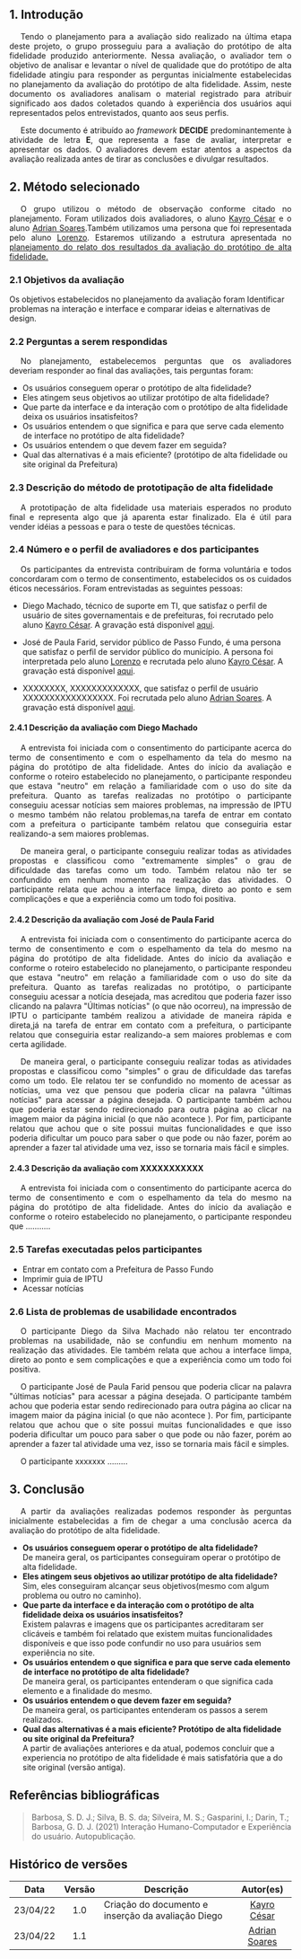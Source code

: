 ## 1. Introdução

<p style="text-indent: 20px; text-align: justify"> 
Tendo o planejamento para a avaliação sido realizado na última etapa deste projeto, o grupo prosseguiu para a avaliação  do protótipo de alta fidelidade produzido anteriormente. Nessa avaliação, o avaliador tem o objetivo de analisar e levantar o nível de qualidade que do protótipo de alta fidelidade atingiu para responder as perguntas inicialmente estabelecidas no planejamento da avaliação do protótipo de alta fidelidade.  Assim, neste documento os avaliadores analisam o material registrado para atribuir significado aos dados coletados quando à experiência dos usuários aqui representados pelos entrevistados, quanto aos seus perfis.
</p>
<p style="text-indent: 20px; text-align: justify"> 
Este documento é atribuído ao <i>framework</i> <b>DECIDE</b> predominantemente à atividade de letra <b>E</b>, que representa a fase de  avaliar, interpretar e apresentar os dados. O avaliadores devem estar atentos a aspectos da avaliação realizada antes de tirar as conclusões e divulgar resultados.
</p>



## 2. Método selecionado

<p style="text-indent: 20px; text-align: justify"> 
O grupo utilizou o método de observação conforme citado no planejamento. Foram  utilizados dois avaliadores, o aluno <a href="https://github.com/kayrocesar">Kayro César</a> e o aluno <a href="https://github.com/SwampTG">Adrian Soares</a>.Também utilizamos uma persona que foi representada pelo aluno 	<a href="https://github.com/lorenzo7377"> Lorenzo</a>. Estaremos utilizando a estrutura apresentada no <a href="https://interacao-humano-computador.github.io/2021.2-Prefeitura-de-Passo-Fundo/DesignAvaliacaoDesenvolvimento/Nivel3/PlanejamentoProtAltaFid/"> planejamento do relato dos resultados da avaliação do protótipo de alta fidelidade.</a>
</p>

### 2.1 Objetivos da avaliação

<p style="text-indent: 20px; text-align: justify"> 

Os objetivos estabelecidos no planejamento da avaliação foram Identificar problemas na interação e interface
 e comparar ideias e alternativas de design.
</p>

### 2.2 Perguntas a serem respondidas
<p style="text-indent: 20px; text-align: justify"> 
 No planejamento, estabelecemos perguntas que os avaliadores deveriam responder ao final das avaliações, tais perguntas foram:
</p>
<ul>
<li> Os usuários conseguem operar o protótipo de alta fidelidade?</li> 
   <li>Eles atingem seus objetivos ao utilizar protótipo de alta fidelidade? </li>
   <li>Que parte da interface e da interação com  o protótipo de alta fidelidade deixa os usuários insatisfeitos?</li>
   <li>Os usuários entendem o que significa e para que serve cada elemento de interface  no protótipo de alta fidelidade?</li>  
   <li>Os usuários entendem o que devem fazer em seguida?</li>
   <li> Qual das alternativas é a mais eficiente? (protótipo de alta fidelidade ou site original da Prefeitura)</li>
</ul>

### 2.3 Descrição do método de prototipação de alta fidelidade

<p style="text-indent: 20px; text-align: justify"> 
 A prototipação de alta fidelidade usa materiais esperados no produto final e representa algo que já aparenta estar finalizado. Ela  é útil para vender idéias a pessoas e para o teste de questões técnicas.
</p>

### 2.4 Número e o perfil de avaliadores e dos participantes

<p style="text-indent: 20px; text-align: justify"> 
 Os participantes da entrevista contribuiram de forma voluntária e todos concordaram com o termo de consentimento, estabelecidos os os cuidados éticos necessários. Foram entrevistadas as seguintes pessoas:
</p>

- Diego Machado, técnico de suporte em TI, que satisfaz o perfil de usuário de sites governamentais e de prefeituras, foi recrutado pelo aluno <a href="https://github.com/kayrocesar">Kayro César</a>. A gravação está disponível [aqui](Avaliacao-alta-fid-Diego.md).

- José de Paula Farid, servidor público de Passo Fundo, é uma persona que satisfaz o perfil de servidor público do município. A persona foi interpretada pelo aluno <a href="https://github.com/lorenzo7377">Lorenzo</a> e  recrutada pelo aluno <a href="https://github.com/kayrocesar">Kayro César</a>. A gravação está disponível [aqui](Avaliacao-alta-fid-jose.md).

- XXXXXXXX, XXXXXXXXXXXXX, que satisfaz o perfil de usuário XXXXXXXXXXXXXXXXX. Foi recrutada pelo aluno <a href="https://github.com/SwampTG">Adrian Soares</a>. A gravação está disponível [aqui](Avaliacao-alta-fid-.md).



#### 2.4.1 Descrição da avaliação com Diego Machado

<p style="text-indent: 20px; text-align: justify"> 
 A entrevista foi iniciada com o consentimento do participante acerca do termo de consentimento e com o espelhamento da tela do mesmo na página do protótipo de alta fidelidade. Antes do início da avaliação e conforme o roteiro estabelecido no planejamento, o participante respondeu que estava "neutro" em relação a familiaridade com o uso do site da prefeitura. Quanto as tarefas realizadas no protótipo o participante conseguiu acessar notícias sem maiores problemas, na impressão de IPTU o mesmo também não relatou problemas,na tarefa de entrar em contato com a prefeitura o participante também relatou que conseguiria estar realizando-a sem maiores problemas. 
</p>

<p style="text-indent: 20px; text-align: justify"> 
 De maneira geral, o participante conseguiu realizar todas as atividades propostas e classificou como "extremamente simples" o grau de dificuldade das tarefas como um todo. Também relatou não ter se confundido em nenhum momento na realização das atividades. O participante relata que achou a interface limpa, direto ao ponto e sem complicações e que a experiência como um todo foi positiva.
</p>




#### 2.4.2 Descrição da avaliação com José de Paula Farid

<p style="text-indent: 20px; text-align: justify"> 
 A entrevista foi iniciada com o consentimento do participante acerca do termo de consentimento e com o espelhamento da tela do mesmo na página do protótipo de alta fidelidade. Antes do início da avaliação e conforme o roteiro estabelecido no planejamento, o participante respondeu que estava "neutro" em relação a familiaridade com o uso do site da prefeitura. Quanto as tarefas realizadas no protótipo, o participante conseguiu acessar a notícia desejada, mas acreditou que poderia fazer isso clicando na palavra "Últimas notícias" (o que não ocorreu), na impressão de IPTU o participante também realizou a atividade de maneira rápida e direta,já na tarefa de entrar em contato com a prefeitura, o participante  relatou que conseguiria estar realizando-a sem maiores problemas e com certa agilidade. 
</p>

<p style="text-indent: 20px; text-align: justify"> 
 De maneira geral, o participante conseguiu realizar todas as atividades propostas e classificou como "simples" o grau de dificuldade das tarefas como um todo. Ele relatou  ter se confundido no momento de acessar as notícias, uma vez que pensou que poderia clicar na palavra "últimas notícias" para acessar a página desejada. O participante também achou que poderia estar sendo redirecionado para outra página ao clicar na imagem maior da página inicial (o que não acontece ). Por fim, participante relatou que achou que o site possui muitas funcionalidades e que isso poderia dificultar um pouco para saber o que pode ou não fazer, porém ao aprender a fazer tal atividade uma vez, isso se tornaria mais fácil e simples.
</p>

#### 2.4.3 Descrição da avaliação com XXXXXXXXXXX

<p style="text-indent: 20px; text-align: justify"> 
  A entrevista foi iniciada com o consentimento do participante acerca do termo de consentimento e com o espelhamento da tela do mesmo na página do protótipo de alta fidelidade. Antes do início da avaliação e conforme o roteiro estabelecido no planejamento, o participante respondeu que ...........
</p>

<p style="text-indent: 20px; text-align: justify"> </p>

<p style="text-indent: 20px; text-align: justify"> </p>



### 2.5 Tarefas executadas pelos participantes
<ul>
        <li>Entrar em contato com a Prefeitura de Passo Fundo</li>
        <li>Imprimir guia de IPTU</li>
        <li>Acessar notícias</li>
  
</ul>

### 2.6 Lista de problemas de usabilidade encontrados

<p style="text-indent: 20px; text-align: justify"> 
    O participante Diego da Silva Machado não relatou ter encontrado problemas na usabilidade, não se confundiu em nenhum momento na realização das atividades. Ele também relata que achou a interface limpa, direto ao ponto e sem complicações e que a experiência como um todo foi positiva.
</p>
<p style="text-indent: 20px; text-align: justify"> 
    O participante José de Paula Farid  pensou que poderia clicar na palavra "últimas notícias" para acessar a página desejada. O participante também achou que poderia estar sendo redirecionado para outra página ao clicar na imagem maior da página inicial (o que não acontece ). Por fim, participante relatou que achou que o site possui muitas funcionalidades e que isso poderia dificultar um pouco para saber o que pode ou não fazer, porém ao aprender a fazer tal atividade uma vez, isso se tornaria mais fácil e simples.
</p>

<p style="text-indent: 20px; text-align: justify"> 
  O participante xxxxxxx ......... 
</p>

## 3. Conclusão

<p style="text-indent: 20px; text-align: justify"> 
  A partir da avaliações realizadas podemos responder às perguntas inicialmente estabelecidas a fim de chegar a uma conclusão acerca da avaliação do protótipo de alta fidelidade. 
</p>

<ul>
<b><li> Os usuários conseguem operar o protótipo de alta fidelidade? </b><br>De maneira geral, os participantes conseguiram operar o protótipo de alta fidelidade.</li> 
   <b><li>Eles atingem seus objetivos ao utilizar protótipo de alta fidelidade?</b><br> Sim, eles conseguiram alcançar seus objetivos(mesmo com algum problema ou outro no caminho). </li>
   <b><li>Que parte da interface e da interação com  o protótipo de alta fidelidade deixa os usuários insatisfeitos?</b><br> Existem palavras e imagens que os participantes acreditaram ser clicáveis e também foi relatado que existem muitas funcionalidades disponíveis e que isso pode confundir no uso para usuários sem experiência no site.</li>
   <b><li>Os usuários entendem o que significa e para que serve cada elemento de interface  no protótipo de alta fidelidade? </b> <br>De maneira geral, os participantes entenderam o que significa cada elemento e a finalidade do mesmo.</li> 
   <b><li>Os usuários entendem o que devem fazer  em seguida?</b> <br>De maneira geral, os participantes entenderam os passos a serem realizados.</li>
   <b><li> Qual das alternativas é a mais eficiente? Protótipo de alta fidelidade ou site original da Prefeitura?</b> <br>A partir de avaliações anteriores e da atual, podemos concluir que a experiencia no protótipo de alta fidelidade é mais satisfatória que a do site original (versão antiga).</li>
  
</ul>





















        

## Referências bibliográficas

> Barbosa, S. D. J.; Silva, B. S. da; Silveira, M. S.; Gasparini, I.; Darin, T.; Barbosa, G. D. J. (2021) Interação Humano-Computador e Experiência do usuário. Autopublicação.

## Histórico de versões

 | **Data**   | **Versão** | **Descrição**                            |                **Autor(es)**                 |
 | ---------- | :--------: | ---------------------------------------- | :------------------------------------------: |
 | 23/04/22  |   1.0     |   Criação do documento e inserção da avaliação Diego   |     [Kayro César](https://github.com/kayrocesar)           |
 | 23/04/22  |   1.1     |   |     [Adrian Soares](https://github.com/SwampTG)      |
 


